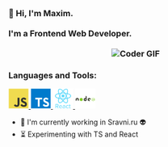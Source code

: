 <h3 align="left">
 <abc>
  <br>👋 Hi, I'm Maxim.<br>
  <br> I'm a Frontend Web Developer. <br>
  <br>
  <div align="center">
    <img src="https://miro.medium.com/max/680/1*IRGHmiGsa16stedQvIaZfw.gif" alt="Coder GIF" width="680" height="428">
  </div>
 </abc>
</h3> 
<h3 align="left">Languages and Tools:</h3>
<p align="left">
  <a href="https://developer.mozilla.org/en-US/docs/Web/JavaScript" target="_blank"> <img src="https://raw.githubusercontent.com/devicons/devicon/master/icons/javascript/javascript-original.svg" alt="javascript" width="40" height="40"/> </a>
  <a href="https://www.typescriptlang.org/" target="_blank"> <img src="https://raw.githubusercontent.com/devicons/devicon/master/icons/typescript/typescript-original.svg" alt="typescript" width="40" height="40"/> </a>
  <a href="https://reactjs.org/" target="_blank"> <img src="https://raw.githubusercontent.com/devicons/devicon/master/icons/react/react-original-wordmark.svg" alt="react" width="40" height="40"/> </a>
  <a href="https://nodejs.org" target="_blank"> <img src="https://raw.githubusercontent.com/devicons/devicon/master/icons/nodejs/nodejs-original-wordmark.svg" alt="nodejs" width="40" height="40"/> </a>

- :telescope: I'm currently working in Sravni.ru :alien:
- :hourglass_flowing_sand: Experimenting with TS and React
